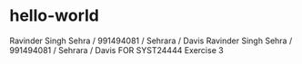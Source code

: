 # hello-world
Ravinder Singh Sehra / 991494081 / Sehrara / Davis
Ravinder Singh Sehra / 991494081 / Sehrara / Davis FOR SYST24444 Exercise 3

